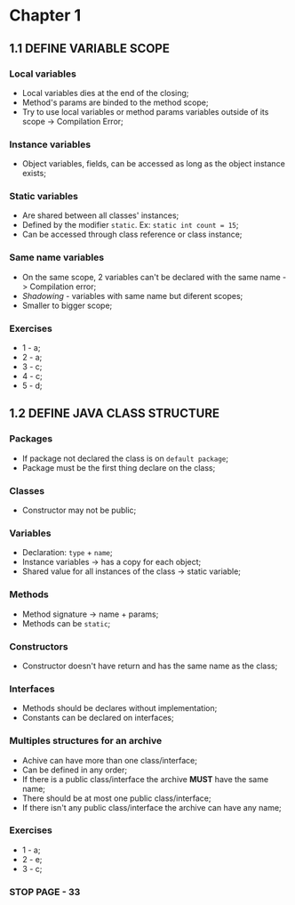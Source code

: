 # Chapter 1

## 1.1 	DEFINE VARIABLE SCOPE

### Local variables

* Local variables dies at the end of the closing;
* Method's params are binded to the method scope;
* Try to use local variables or method params variables outside of its scope -> Compilation Error;

### Instance variables

* Object variables, fields, can be accessed as long as the object instance exists;

### Static variables

* Are shared between all classes' instances;
* Defined by the modifier `static`. Ex: `static int count = 15`;
* Can be accessed through class reference or class instance;


### Same name variables

* On the same scope, 2 variables can't be declared with the same name -> Compilation error;
* *Shadowing* - variables with same name but diferent scopes;
* Smaller to bigger scope;

### Exercises

* 1 - a;
* 2 - a;
* 3 - c;
* 4 - c;
* 5 - d;

## 1.2 DEFINE JAVA CLASS STRUCTURE

### Packages

* If package not declared the class is on `default package`;
* Package must be the first thing declare on the class;

### Classes

* Constructor may not be public;

### Variables

* Declaration: `type` + `name`;
* Instance variables -> has a copy for each object;
* Shared value for all instances of the class -> static variable;

### Methods

* Method signature -> name + params;
* Methods can be `static`;

### Constructors

* Constructor doesn't have return and has the same name as the class;

### Interfaces

* Methods should be declares without implementation;
* Constants can be declared on interfaces;

### Multiples structures for an archive

* Achive can have more than one class/interface;
* Can be defined in any order;
* If there is a public class/interface the archive **MUST** have the same name;
* There should be at most one public class/interface;
* If there isn't any public class/interface the archive can have any name;

### Exercises

* 1 - a;
* 2 - e;
* 3 - c;





### STOP PAGE - 33